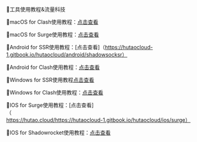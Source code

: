 🌟工具使用教程&流量科技

🌟macOS for Clash使用教程：[点击查看](https://hutaocloud-1.gitbook.io/hutaocloud/mac/clashx)

🌟macOS for Surge使用教程：[点击查看](https://hutaocloud-1.gitbook.io/hutaocloud/mac/surge-for-mac)

🌟Android for SSR使用教程：[点击查看]（https://hutaocloud-1.gitbook.io/hutaocloud/android/shadowsocksr）

🌟Android for Clash使用教程：[点击查看](https://hutaocloud-1.gitbook.io/hutaocloud/android/clashforandroid)

🌟Windows for SSR使用教程[点击查看](https://hutaocloud-1.gitbook.io/hutaocloud/windows/shadowsocksr)

🌟Windows for Clash使用教程：[点击查看](https://hutaocloud-1.gitbook.io/hutaocloud/windows/clash-for-windows)

🌟IOS for Surge使用教程：[点击查看]（https://hutao.cloud/https://hutaocloud-1.gitbook.io/hutaocloud/ios/surge）

🌟IOS for Shadowrocket使用教程：[点击查看](https://hutaocloud-1.gitbook.io/hutaocloud/ios/shadowrocket)
